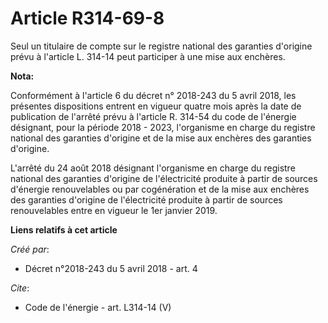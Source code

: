 # Article R314-69-8

Seul un titulaire de compte sur le registre national des garanties d'origine prévu à l'article L. 314-14 peut participer à
une mise aux enchères.

**Nota:**

Conformément à l'article 6 du décret n° 2018-243 du 5 avril 2018, les présentes dispositions entrent en vigueur quatre mois
après la date de publication de l'arrêté prévu à l'article R. 314-54 du code de l'énergie désignant, pour la période 2018 -
2023, l'organisme en charge du registre national des garanties d'origine et de la mise aux enchères des garanties d'origine.

L'arrêté du 24 août 2018 désignant l'organisme en charge du registre national des garanties d'origine de l'électricité
produite à partir de sources d'énergie renouvelables ou par cogénération et de la mise aux enchères des garanties d'origine
de l'électricité produite à partir de sources renouvelables entre en vigueur le 1er janvier 2019.

**Liens relatifs à cet article**

_Créé par_:

  - Décret n°2018-243 du 5 avril 2018 - art. 4

_Cite_:

  - Code de l'énergie - art. L314-14 (V)

